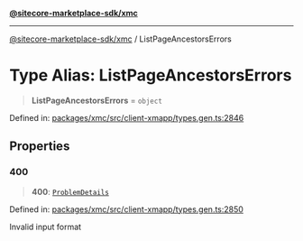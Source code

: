 [**@sitecore-marketplace-sdk/xmc**](../README.md)

***

[@sitecore-marketplace-sdk/xmc](../README.md) / ListPageAncestorsErrors

# Type Alias: ListPageAncestorsErrors

> **ListPageAncestorsErrors** = `object`

Defined in: [packages/xmc/src/client-xmapp/types.gen.ts:2846](https://github.com/Sitecore/sitecore-marketplace-sdk/blob/e87783cce9f115393973a45e109d17b99bf1df7e/packages/xmc/src/client-xmapp/types.gen.ts#L2846)

## Properties

### 400

> **400**: [`ProblemDetails`](ProblemDetails.md)

Defined in: [packages/xmc/src/client-xmapp/types.gen.ts:2850](https://github.com/Sitecore/sitecore-marketplace-sdk/blob/e87783cce9f115393973a45e109d17b99bf1df7e/packages/xmc/src/client-xmapp/types.gen.ts#L2850)

Invalid input format
